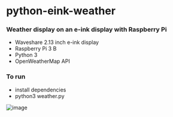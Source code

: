 # python-eink-weather

### Weather display on an e-ink display with Raspberry Pi
- Waveshare 2.13 inch e-ink display
- Raspberry Pi 3 B
- Python 3
- OpenWeatherMap API

### To run
- install dependencies
- python3 weather.py

![image](https://user-images.githubusercontent.com/20908353/112010228-6afec900-8b27-11eb-8ba1-402db8069d23.png)
